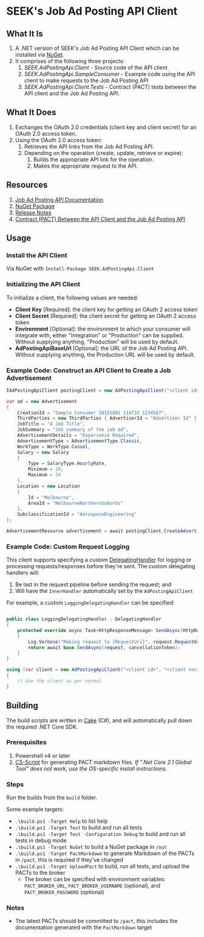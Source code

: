 # SEEK's Job Ad Posting API Client

## What It Is
1. A .NET version of SEEK's Job Ad Posting API Client which can be installed via [NuGet](https://www.nuget.org/packages/SEEK.AdPostingApi.Client).
2. It comprises of the following three projects:
    1. *SEEK.AdPostingApi.Client* - Source code of the API client
    2. *SEEK.AdPostingApi.SampleConsumer* - Example code using the API client to make requests to the Job Ad Posting API
    3. *SEEK.AdPostingApi.Client.Tests* - Contract (PACT) tests between the API client and the Job Ad Posting API.

## What It Does
1. Exchanges the OAuth 2.0 credentials (client key and client secret) for an OAuth 2.0 access token.
2. Using the OAuth 2.0 access token:
    1. Retrieves the API links from the Job Ad Posting API.
    2. Depending on the operation (create, update, retrieve or expire):
        1. Builds the appropriate API link for the operation.
        2. Makes the appropriate request to the API.

## Resources

1. [Job Ad Posting API Documentation](https://devportal.seek.com.au)
2. [NuGet Package](https://www.nuget.org/packages/SEEK.AdPostingApi.Client)
3. [Release Notes](https://github.com/SEEK-Jobs/ad-posting-api-client/releases)
4. [Contract (PACT) Between the API Client and the Job Ad Posting API](https://github.com/SEEK-Jobs/ad-posting-api-client/blob/master/pact/README.md)

## Usage

### Install the API Client
Via NuGet with `Install-Package SEEK.AdPostingApi.Client`

### Initializing the API Client
To initialize a client, the following values are needed:
* **Client Key** [Required]: the client key for getting an OAuth 2 access token
* **Client Secret** [Required]: the client secret for getting an OAuth 2 access token
* **Environment** [Optional]: the environment to which your consumer will integrate with, either "Integration" or "Production" can be supplied. Without supplying anything, "Production" will be used by default.
* **AdPostingApiBaseUrl** [Optional]: the URL of the Job Ad Posting API. Without supplying anything, the Production URL will be used by default.

### Example Code: Construct an API Client to Create a Job Advertisement

```c#
IAdPostingApiClient postingClient = new AdPostingApiClient("<client id>", "<client secret>", Environment.Integration);

var ad = new Advertisement
{
    CreationId = "Sample Consumer 20151001 114732 1234567",
    ThirdParties = new ThirdParties { AdvertiserId = "Advertiser Id" },
    JobTitle = "A Job Title",
    JobSummary = "Job summary of the job ad",
    AdvertisementDetails = "Experience Required",
    AdvertisementType = AdvertisementType.Classic,
    WorkType = WorkType.Casual,
    Salary = new Salary
    {
        Type = SalaryType.HourlyRate,
        Minimum = 20,
        Maximum = 24
    },
    Location = new Location
    {
        Id = "Melbourne",
        AreaId = "MelbourneNorthernSuburbs"
    },
    SubclassificationId = "AerospaceEngineering"
};

AdvertisementResource advertisement = await postingClient.CreateAdvertisementAsync(ad);
```

### Example Code: Custom Request Logging

This client supports specifying a custom [DelegatingHandler](https://docs.microsoft.com/en-us/dotnet/api/system.net.http.delegatinghandler?view=netstandard-1.5) for logging or processing requests/responses before they're sent. The custom delegating handlers will:

 1. Be last in the request pipeline before sending the request; and
 2. Will have the `InnerHandler` automatically set by the `AdPostingApiClient`

For example, a custom `LoggingDelegatingHandler` can be specified:

```c#

public class LoggingDelegatingHandler : DelegatingHandler
{
    protected override async Task<HttpResponseMessage> SendAsync(HttpRequestMessage request, CancellationToken cancellationToken)
    {
        Log.Verbose("Making request to {RequestUri}", request.RequestUri);
        return await base.SendAsync(request, cancellationToken);
    }
}

using (var client = new AdPostingApiClient("<client id>", "<client secret>", Environment.Integration, new LoggingDelegateHandler()))
{
    // Use the client as per normal
}
```

## Building

The build scripts are written in [Cake](https://cakebuild.net) (C#), and will automatically pull down the required .NET Core SDK.

### Prerequisites

  1. Powershell v4 or later
  2. [CS-Script](https://github.com/filipw/dotnet-script) for generating PACT markdown files.
     _If ".Net Core 2.1 Global Tool" does not work, use the OS-specific install instructions._

### Steps

Run the builds from the `build` folder.

Some example targets:

 * `.\build.ps1 -Target Help` to list help
 * `.\build.ps1 -Target Test` to build and run all tests
 * `.\build.ps1 -Target Test -Configuration Debug` to build and run all tests in debug mode
 * `.\build.ps1 -Target NuGet` to build a NuGet package in `/out`
 * `.\build.ps1 -Target PactMarkdown` to generate Markdown of the PACTs in `/pact`, this is required if they've changed
 * `.\build.ps1 -Target UploadPact` to build, run all tests, and upload the PACTs to the broker
    * The broker can be specified with environment variables: `PACT_BROKER_URL`, `PACT_BROKER_USERNAME` (optional), and `PACT_BROKER_PASSWORD` (optional)

### Notes

 * The latest PACTs should be committed to `/pact`, this includes the documentation generated with the `PactMarkdown` target
